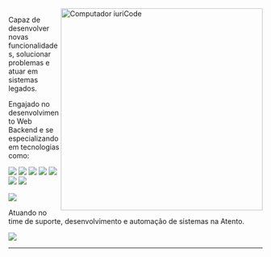 <img src="https://raw.githubusercontent.com/MicaelliMedeiros/micaellimedeiros/master/image/computer-illustration.png" min-width="400px" max-width="400px" width="400px" align="right" alt="Computador iuriCode">

Capaz de desenvolver novas funcionalidades, solucionar problemas e atuar em sistemas legados.

Engajado no desenvolvimento Web Backend e se especializando em tecnologias como:

<p align="left">
<img src="https://img.shields.io/badge/Python-14354C?style=for-the-badge&logo=python&logoColor=white" />

<img src="https://img.shields.io/badge/PHP-777BB4?style=for-the-badge&logo=php&logoColor=white" />

<img src="https://img.shields.io/badge/Node.js-43853D?style=for-the-badge&logo=node.js&logoColor=white" />

<img src="https://img.shields.io/badge/MariaDB-01529E?style=for-the-badge&logo=mariadb&logoColor=white" /> 

<img src="https://img.shields.io/badge/PostgreSQL-316192?style=for-the-badge&logo=postgresql&logoColor=white" /> 

<img src="https://img.shields.io/badge/Linux-E34F26?style=for-the-badge&logo=linux&logoColor=black" /> 

<img src="https://img.shields.io/badge/Docker-2496ED?style=for-the-badge&logo=docker&logoColor=white" /> 





<p>
  <img src="https://img.shields.io/static/v1?label=Overview&message=f-mendes&color=f8efd4&style=for-the-badge&logo=GitHub">
</p>

<p>
Atuando no time de suporte, desenvolvimento e automação de sistemas na Atento. <br/>
</p>

<p align="left">

  <a href="https://www.linkedin.com/in/felipe-mendes-dev/" target="_blank" alt="Linkedin">
  <img src="https://img.shields.io/badge/-Linkedin-0e76a8?style=flat-square&logo=Linkedin&logoColor=white&link=https://www.linkedin.com/in/felipe-mendes-dev/" /></a>

  
</p>  
<hr>
